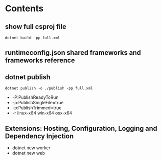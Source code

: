 # Contents

## show full csproj file

```dotnet build -pp full.xml```

## runtimeconfig.json shared frameworks and frameworks reference

## dotnet publish

```dotnet publish -o ./publish -pp full.xml```

* -P:PublishReadyToRun
* -p:PublishSingleFile=true
* -p:PublishTrimmed=true
* -r linux-x64 win-x64 osx-x64


## Extensions: Hosting, Configuration, Logging and Dependency Injection

* dotnet new worker
* dotnet new web